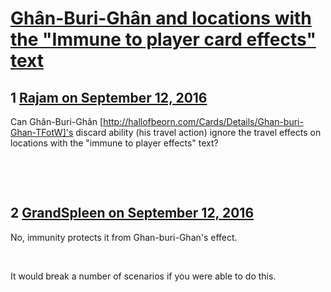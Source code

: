 # [Ghân-Buri-Ghân and locations with the &quot;Immune to player card effects&quot; text](https://community.fantasyflightgames.com/topic/229869-gh%C3%A2n-buri-gh%C3%A2n-and-locations-with-the-immune-to-player-card-effects-text/)

## 1 [Rajam on September 12, 2016](https://community.fantasyflightgames.com/topic/229869-gh%C3%A2n-buri-gh%C3%A2n-and-locations-with-the-immune-to-player-card-effects-text/?do=findComment&comment=2409978)

Can Ghân-Buri-Ghân [http://hallofbeorn.com/Cards/Details/Ghan-buri-Ghan-TFotW]'s discard ability (his travel action) ignore the travel effects on locations with the "immune to player effects" text?

 

 

## 2 [GrandSpleen on September 12, 2016](https://community.fantasyflightgames.com/topic/229869-gh%C3%A2n-buri-gh%C3%A2n-and-locations-with-the-immune-to-player-card-effects-text/?do=findComment&comment=2410005)

No, immunity protects it from Ghan-buri-Ghan's effect.  

 

It would break a number of scenarios if you were able to do this.

